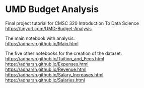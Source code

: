 # UMD Budget Analysis
Final project tutorial for CMSC 320 Introduction To Data Science  
https://tinyurl.com/UMD-Budget-Analysis

The main notebook with analysis:   
https://adharsh.github.io/Main.html       

The five other notebooks for the creation of the dataset:  
https://adharsh.github.io/Tuition_and_Fees.html   
https://adharsh.github.io/Expenses.html   
https://adharsh.github.io/Revenue.html   
https://adharsh.github.io/Salary_Increases.html   
https://adharsh.github.io/Salaries.html   
